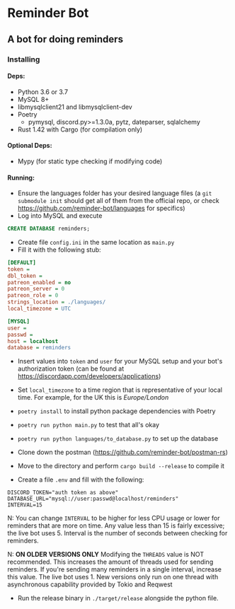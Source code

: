 # Reminder Bot

## A bot for doing reminders

### Installing

#### Deps:

* Python 3.6 or 3.7
* MySQL 8+
* libmysqlclient21 and libmysqlclient-dev
* Poetry
	* pymysql, discord.py>=1.3.0a, pytz, dateparser, sqlalchemy
* Rust 1.42 with Cargo (for compilation only)

#### Optional Deps:

* Mypy (for static type checking if modifying code)

#### Running:

* Ensure the languages folder has your desired language files (a `git submodule init` should get all of them from the official repo, or check https://github.com/reminder-bot/languages for specifics)
* Log into MySQL and execute

```SQL
CREATE DATABASE reminders;
```

* Create file `config.ini` in the same location as `main.py`
* Fill it with the following stub:

```ini
[DEFAULT]
token =
dbl_token =
patreon_enabled = no
patreon_server = 0
patreon_role = 0
strings_location = ./languages/
local_timezone = UTC

[MYSQL]
user = 
passwd =
host = localhost
database = reminders
```

* Insert values into `token` and `user` for your MySQL setup and your bot's authorization token (can be found at https://discordapp.com/developers/applications)
* Set `local_timezone` to a time region that is representative of your local time. For example, for the UK this is *Europe/London*
* `poetry install` to install python package dependencies with Poetry
* `poetry run python main.py` to test that all's okay
* `poetry run python languages/to_database.py` to set up the database

* Clone down the postman (https://github.com/reminder-bot/postman-rs)
* Move to the directory and perform `cargo build --release` to compile it
* Create a file `.env` and fill with the following:

```
DISCORD_TOKEN="auth token as above"
DATABASE_URL="mysql://user:passwd@localhost/reminders"
INTERVAL=15
```
N: You can change `INTERVAL` to be higher for less CPU usage or lower for reminders that are more on time. Any value less than 15 is fairly excessive; the live bot uses 5. Interval is the number of seconds between checking for reminders.

N: **ON OLDER VERSIONS ONLY** Modifying the `THREADS` value is NOT recommended. This increases the amount of threads used for sending reminders. If you're sending many reminders in a single interval, increase this value. The live bot uses 1. New versions only run on one thread with asynchronous capability provided by Tokio and Reqwest

* Run the release binary in `./target/release` alongside the python file.
